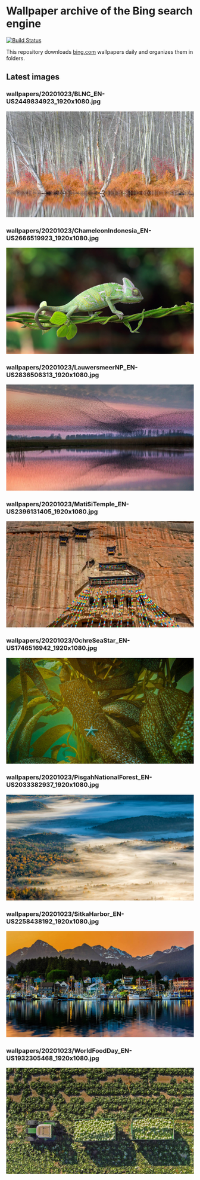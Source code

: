 # Wallpaper archive of the Bing search engine

[![Build Status](https://travis-ci.org/kijart/bing-daily-images-dl.svg?branch=wallpapers)](https://travis-ci.org/kijart/bing-daily-images-dl)

This repository downloads [bing.com](https://www.bing.com) wallpapers daily and organizes them in folders.

## Latest images

<!-- Wallpapers -->

### wallpapers/20201023/BLNC_EN-US2449834923_1920x1080.jpg

![wallpapers/20201023/BLNC_EN-US2449834923_1920x1080.jpg](wallpapers/20201023/BLNC_EN-US2449834923_1920x1080.jpg)

### wallpapers/20201023/ChameleonIndonesia_EN-US2666519923_1920x1080.jpg

![wallpapers/20201023/ChameleonIndonesia_EN-US2666519923_1920x1080.jpg](wallpapers/20201023/ChameleonIndonesia_EN-US2666519923_1920x1080.jpg)

### wallpapers/20201023/LauwersmeerNP_EN-US2836506313_1920x1080.jpg

![wallpapers/20201023/LauwersmeerNP_EN-US2836506313_1920x1080.jpg](wallpapers/20201023/LauwersmeerNP_EN-US2836506313_1920x1080.jpg)

### wallpapers/20201023/MatiSiTemple_EN-US2396131405_1920x1080.jpg

![wallpapers/20201023/MatiSiTemple_EN-US2396131405_1920x1080.jpg](wallpapers/20201023/MatiSiTemple_EN-US2396131405_1920x1080.jpg)

### wallpapers/20201023/OchreSeaStar_EN-US1746516942_1920x1080.jpg

![wallpapers/20201023/OchreSeaStar_EN-US1746516942_1920x1080.jpg](wallpapers/20201023/OchreSeaStar_EN-US1746516942_1920x1080.jpg)

### wallpapers/20201023/PisgahNationalForest_EN-US2033382937_1920x1080.jpg

![wallpapers/20201023/PisgahNationalForest_EN-US2033382937_1920x1080.jpg](wallpapers/20201023/PisgahNationalForest_EN-US2033382937_1920x1080.jpg)

### wallpapers/20201023/SitkaHarbor_EN-US2258438192_1920x1080.jpg

![wallpapers/20201023/SitkaHarbor_EN-US2258438192_1920x1080.jpg](wallpapers/20201023/SitkaHarbor_EN-US2258438192_1920x1080.jpg)

### wallpapers/20201023/WorldFoodDay_EN-US1932305468_1920x1080.jpg

![wallpapers/20201023/WorldFoodDay_EN-US1932305468_1920x1080.jpg](wallpapers/20201023/WorldFoodDay_EN-US1932305468_1920x1080.jpg)

